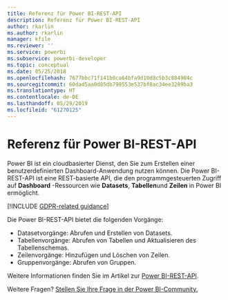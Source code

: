 ```yaml
---
title: Referenz für Power BI-REST-API
description: Referenz für Power BI-REST-API
author: rkarlin
ms.author: rkarlin
manager: kfile
ms.reviewer: ''
ms.service: powerbi
ms.subservice: powerbi-developer
ms.topic: conceptual
ms.date: 05/25/2018
ms.openlocfilehash: 7677bbc71f141b0ca64bfa9d10d8c5b3c884904c
ms.sourcegitcommit: 60dad5aa0d85db790553e537bf8ac34ee3289ba3
ms.translationtype: HT
ms.contentlocale: de-DE
ms.lasthandoff: 05/29/2019
ms.locfileid: "61270125"
---
```

# <a name="power-bi-rest-api-reference"></a>Referenz für Power BI-REST-API

Power BI ist ein cloudbasierter Dienst, den Sie zum Erstellen einer benutzerdefinierten Dashboard-Anwendung nutzen können. Die Power BI-REST-API ist eine REST-basierte API, die den programmgesteuerten Zugriff auf **Dashboard** -Ressourcen wie **Datasets**, **Tabellen**und **Zeilen** in Power BI ermöglicht.

[!INCLUDE [GDPR-related guidance](../includes/gdpr-hybrid-note.md)]

Die Power BI-REST-API bietet die folgenden Vorgänge:

* Datasetvorgänge: Abrufen und Erstellen von Datasets.
* Tabellenvorgänge: Abrufen von Tabellen und Aktualisieren des Tabellenschemas.
* Zeilenvorgänge: Hinzufügen und Löschen von Zeilen.
* Gruppenvorgänge: Abrufen von Gruppen.

Weitere Informationen finden Sie im Artikel zur [Power BI-REST-API](https://docs.microsoft.com/rest/api/power-bi/).

Weitere Fragen? [Stellen Sie Ihre Frage in der Power BI-Community.](http://community.powerbi.com/)